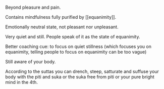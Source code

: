 Beyond pleasure and pain.

Contains mindfulness fully purified by [[equanimity]].

Emotionally neutral state, not pleasant nor unpleasant.

Very quiet and still. People speak of it as the state of equanimity.

Better coaching cue: to focus on quiet stillness (which focuses you on equanimity, telling people to focus on equanimity can be too vague)

Still aware of your body.

According to the suttas you can drench, steep, satturate and suffuse your body with the piti and suka or the suka free from piti or your pure bright mind in the 4th.


